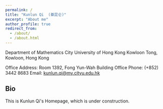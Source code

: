 ```yaml
---
permalink: /
title: "Kunlun Qi  (綦昆仑)"
excerpt: "About me"
author_profile: true
redirect_from: 
  - /about/
  - /about.html
---
```

Department of Mathematics
City University of Hong Kong
Kowloon Tong, Kowloon, Hong Kong

Office Address: Room 1392, Fong Yun-Wah Building
Office Phone: (+852) 3442 8683
Email: kunlun.qi@my.cityu.edu.hk


## Bio
This is Kunlun Qi's Homepage, which is under construction.
